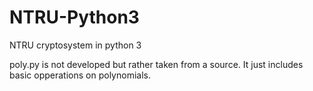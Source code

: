 # NTRU-Python3
NTRU cryptosystem in python 3

poly.py is not developed but rather taken from a source. It just includes basic opperations on polynomials.
